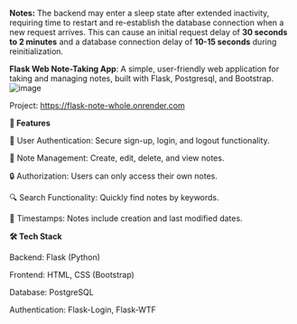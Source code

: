 **Notes:**
The backend may enter a sleep state after extended inactivity, requiring time to restart and re-establish the database connection when a new request arrives. This can cause an initial request delay of **30 seconds to 2 minutes** and a database connection delay of **10-15 seconds** during reinitialization.

**Flask Web Note-Taking App**: 
A simple, user-friendly web application for taking and managing notes, built with Flask, Postgresql, and Bootstrap.
![image](https://github.com/user-attachments/assets/1caf5628-fd0e-4b3c-891e-2c6fb5df3b09)

Project: https://flask-note-whole.onrender.com

**🌟 Features**

📝 User Authentication: Secure sign-up, login, and logout functionality.

📄 Note Management: Create, edit, delete, and view notes.

🔒 Authorization: Users can only access their own notes.

🔍 Search Functionality: Quickly find notes by keywords.

📅 Timestamps: Notes include creation and last modified dates.

**🛠️ Tech Stack**

Backend: Flask (Python)

Frontend: HTML, CSS (Bootstrap)

Database: PostgreSQL

Authentication: Flask-Login, Flask-WTF
